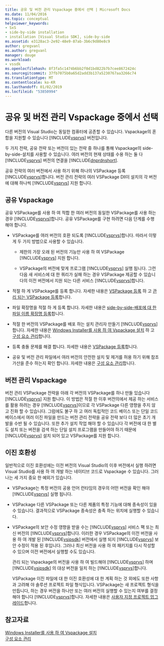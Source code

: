 ```yaml
---
title: 공유 및 버전 관리 Vspackage 중에서 선택 | Microsoft Docs
ms.date: 11/04/2016
ms.topic: conceptual
helpviewer_keywords:
- SxS
- side-by-side installation
- installation [Visual Studio SDK], side-by-side
ms.assetid: e3128ac3-2e92-48e9-87ab-3b6c9d80e8c9
author: gregvanl
ms.author: gregvanl
manager: douge
ms.workload:
- vssdk
ms.openlocfilehash: 8f3fa5c1474b6bb2f0d1bd822b7b7cee8672424c
ms.sourcegitcommit: 37fb7075b0a65d2add3b137a5230767aa3266c74
ms.translationtype: MT
ms.contentlocale: ko-KR
ms.lasthandoff: 01/02/2019
ms.locfileid: "53850994"
---
```

# <a name="choose-between-shared-and-versioned-vspackages"></a>공유 및 버전 관리 Vspackage 중에서 선택
다른 버전의 Visual Studio는 동일한 컴퓨터에 공존할 수 있습니다. Vspackage의 혼합을 지원할 수 있습니다 [!INCLUDE[vsprvs](../code-quality/includes/vsprvs_md.md)] 버전입니다.  
  
 두 가지 전략, 공유 전략 또는 버전이 있는 전략 중 하나를 통해 Vspackage의 side-by-side-설치를 사용할 수 있습니다. 여러 버전의 현재 상태를 수용 하는 둘 다 [!INCLUDE[vsprvs](../code-quality/includes/vsprvs_md.md)] 버전의 연결을 [!INCLUDE[dnprdnshort](../code-quality/includes/dnprdnshort_md.md)].  
  
 공유 전략의 여러 버전에서 사용 하기 위해 하나의 VSPackage 등록 [!INCLUDE[vsprvs](../code-quality/includes/vsprvs_md.md)]합니다. 버전 관리 전략의 여러 VSPackage Dll이 설치의 각 버전에 대해 하나씩 [!INCLUDE[vsprvs](../code-quality/includes/vsprvs_md.md)] 지원 합니다.  
  
## <a name="shared-vspackages"></a>공유 Vspackage  
 공유 VSPackage를 사용 하 여 적합 한 여러 버전의 동일한 VSPackage를 사용 하는 경우 [!INCLUDE[vsprvs](../code-quality/includes/vsprvs_md.md)]합니다. 공유 VSPackage를 구현 하려면 다음 단계를 수행 해야 합니다.  
  
- VSPackage를 여러 버전의 호환 되도록 [!INCLUDE[vsprvs](../code-quality/includes/vsprvs_md.md)]합니다. 따라서 이렇게 두 가지 방법으로 사용할 수 있습니다.  
  
  - 제한의 가장 오래 된 버전의 기능만 사용 하 여 VSPackage [!INCLUDE[vsprvs](../code-quality/includes/vsprvs_md.md)] 지원 합니다.  
  
  - VSPackage의 버전에 맞게 프로그램 [!INCLUDE[vsprvs](../code-quality/includes/vsprvs_md.md)] 실행 됩니다. 그런 다음 새 서비스에 대 한 쿼리가 실패 하는 경우 VSPackage 제공할 수 있습니다의 이전 버전에서 지원 되는 다른 서비스 [!INCLUDE[vsprvs](../code-quality/includes/vsprvs_md.md)]합니다.  
  
- 적절 하 게 VSPackage를 등록 합니다. 자세한 내용은 [VSPackage 등록](../extensibility/internals/vspackage-registration.md) 하 고 [관리 되는 VSPackage 등록](https://msdn.microsoft.com/library/f69e0ea3-6a92-4639-8ca9-4c9c210e58a1)합니다.  
  
- 파일 확장명을 적절 하 게 등록 합니다. 자세한 내용은 [side-by-side-배포에 대 한 파일 이름 확장명 등록](../extensibility/registering-file-name-extensions-for-side-by-side-deployments.md)합니다.  
  
- 적절 한 버전의 VSPackage를 배포 하는 설치 관리자 만들기 [!INCLUDE[vsprvs](../code-quality/includes/vsprvs_md.md)]합니다. 자세한 내용은 [Windows Installer를 사용 하 여 Vspackage 설치](../extensibility/internals/installing-vspackages-with-windows-installer.md) 하 고 [구성 요소 관리](../extensibility/internals/component-management.md)합니다.  
  
- 등록 충돌 문제를 해결 합니다. 자세한 내용은 [VSPackage 등록](../extensibility/internals/vspackage-registration.md)합니다.  
  
- 공유 및 버전 관리 파일에서 여러 버전의 안전한 설치 및 제거를 허용 하기 위해 참조 가산을 준수 하는지 확인 합니다. 자세한 내용은 [구성 요소 관리](../extensibility/internals/component-management.md)합니다.  
  
## <a name="versioned-vspackages"></a>버전 관리 Vspackage  
 버전 관리 VSPackage 전략을 아래 각 버전의 VSPackage를 하나 만들 있습니다 [!INCLUDE[vsprvs](../code-quality/includes/vsprvs_md.md)] 지원 합니다. 이 방법은 적절 한 이후 버전의에서 제공 하는 서비스를 활용 하려는 경우 [!INCLUDE[vsprvs](../code-quality/includes/vsprvs_md.md)]이므로 각 VSPackage 다른 영향을 주지 않고 진화 할 수 있습니다. 그럼에도 불구 하 고 여러 독립적인 코드 베이스 또는 단일 코드 베이스에서 여러 이진 파일을 만드는 버전 관리 전략을 공유 전략 보다 더 많은 초기 개발을 수반 될 수 있습니다. 또한 추가 설치 작업 해야 할 수 있습니다 각 버전에 대 한 별도 설치 또는 버전을 검색 하는 단일 설치 프로그램을 만들어야 하기 때문에 [!INCLUDE[vsprvs](../code-quality/includes/vsprvs_md.md)] 설치 되어 있고 VSPackage를 지원 합니다.  
  
## <a name="binary-compatibility"></a>이진 호환성  
 일반적으로 이진 호환성에는 이전 버전의 Visual Studio의 이후 버전에서 실행 하려면 Visual Studio를 사용 하 여 개발 하는 네이티브 코드로 Vspackage 수 있습니다. 그러나는 세 가지 중요 한 예외가 있습니다.  
  
- VSPackage는 특정 버전의 공용 언어 런타임의 경우의 어떤 버전을 확인 해야 [!INCLUDE[vsprvs](../code-quality/includes/vsprvs_md.md)] 실행 됩니다.  
  
- VSPackage 다른 VSPackage 또는 다른 제품의 특정 기능에 대해 종속성이 있을 수 있습니다. 결과적으로 VSPackage 종속성은 충족 하는 위치에 실행할 수 있습니다.  
  
- VSPackage의 보안 수정 영향을 받을 수는 [!INCLUDE[vsprvs](../code-quality/includes/vsprvs_md.md)] 서비스 팩 또는 최신 버전의 [!INCLUDE[vsprvs](../code-quality/includes/vsprvs_md.md)]합니다. 이러한 경우 VSPackage의 이전 버전을 사용 하 여 개발 된 [!INCLUDE[vsipsdk](../extensibility/includes/vsipsdk_md.md)] 버전에서 실행 되지 [!INCLUDE[vsprvs](../code-quality/includes/vsprvs_md.md)] 보안 수정이 적용 된 후입니다. 그러나 최신 버전을 사용 하 여 패키지를 다시 작성할 수 있으며 이전 버전에서 실행할 수도 있습니다.  
  
  관리 되는 Vspackage의 버전을 사용 하 여 빌드해야 [!INCLUDE[vsprvs](../code-quality/includes/vsprvs_md.md)] 하며 [!INCLUDE[vsipsdk](../extensibility/includes/vsipsdk_md.md)] 의 대상 버전을 일치 하는 [!INCLUDE[vsprvs](../code-quality/includes/vsprvs_md.md)]합니다.  
  
  VSPackage 이진 파일에 대 한 이진 호환성에 대 한 계획 하는 것 외에도 또한 사항과 고려해 야 솔루션 프로젝트 파일 형식입니다. VSPackage는 새 프로젝트 형식을 만듭니다, 하는 경우 버전을 하나만 또는 여러 버전의 실행할 수 있는지 여부를 결정 해야 합니다 [!INCLUDE[vsprvs](../code-quality/includes/vsprvs_md.md)]합니다. 자세한 내용은 [사용자 지정 프로젝트 업그레이드](../extensibility/internals/upgrading-projects.md#upgrading-custom-projects)합니다.  
  
## <a name="see-also"></a>참고자료  
 [Windows Installer를 사용 하 여 Vspackage 설치](../extensibility/internals/installing-vspackages-with-windows-installer.md)   
 [구성 요소 관리](../extensibility/internals/component-management.md)